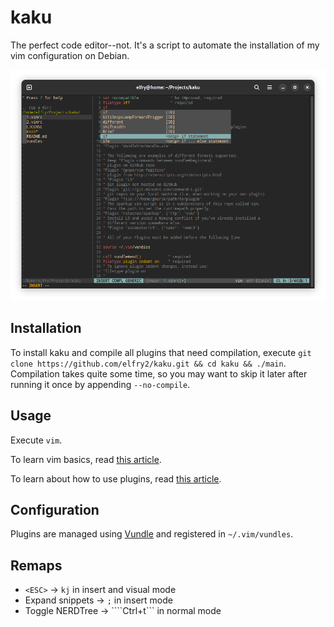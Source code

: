# kaku
The perfect code editor--not. It's a script to automate the installation of my vim configuration on Debian.

![A screenshot of the latest version](screenshots/Screenshot%20from%202023-12-18%2001-01-29.png "A screenshot of the latest version")

## Installation
To install kaku and compile all plugins that need compilation, execute ```git clone https://github.com/elfry2/kaku.git && cd kaku && ./main```. Compilation takes quite some time, so you may want to skip it later after running it once by appending ```--no-compile```.

## Usage
Execute ```vim```.

To learn vim basics, read [this article](https://www.linuxfoundation.org/blog/blog/classic-sysadmin-vim-101-a-beginners-guide-to-vim).

To learn about how to use plugins, read [this article](https://opensource.com/article/20/2/how-install-vim-plugins).

## Configuration
Plugins are managed using [Vundle](https://github.com/VundleVim/Vundle.vim) and registered in ```~/.vim/vundles```.

## Remaps 
- ```<ESC>``` -> ```kj``` in insert and visual mode
- Expand snippets -> ```;``` in insert mode
- Toggle NERDTree -> ````Ctrl+t``` in normal mode
